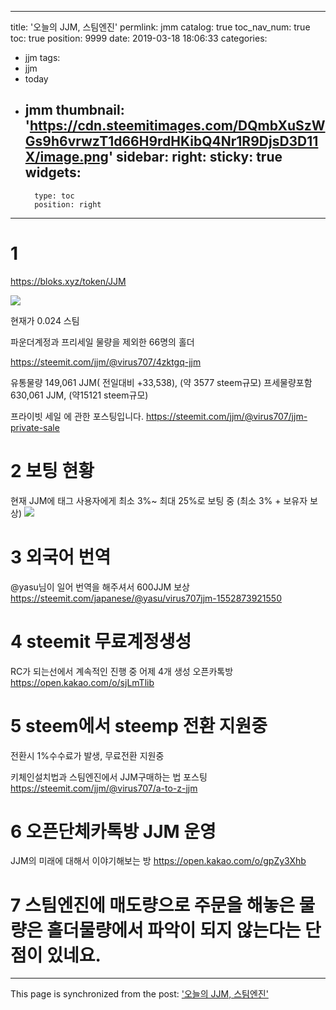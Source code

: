 
---
title: '오늘의 JJM, 스팀엔진'
permlink: jmm
catalog: true
toc_nav_num: true
toc: true
position: 9999
date: 2019-03-18 18:06:33
categories:
- jjm
tags:
- jjm
- today
- jmm
thumbnail: 'https://cdn.steemitimages.com/DQmbXuSzWGs9h6vrwzT1d66H9rdHKibQ4Nr1R9DjsD3D11X/image.png'
sidebar:
    right:
        sticky: true
widgets:
    -
        type: toc
        position: right
---


# 1  

https://bloks.xyz/token/JJM

![](https://cdn.steemitimages.com/DQmbXuSzWGs9h6vrwzT1d66H9rdHKibQ4Nr1R9DjsD3D11X/image.png)

현재가 0.024 스팀

파운더계정과 프리세일 물량을 제외한 66명의 홀더

https://steemit.com/jjm/@virus707/4zktgq-jjm

유통물량 149,061 JJM( 전일대비 +33,538), (약 3577 steem규모)
프세물량포함 630,061 JJM,  (약15121 steem규모)


프라이빗 세일 에 관한 포스팅입니다.
https://steemit.com/jjm/@virus707/jjm-private-sale


# 2 보팅 현황 

현재 JJM에 태그 사용자에게  최소 3%~ 최대 25%로 보팅 중
(최소 3% + 보유자 보상)
![](https://cdn.steemitimages.com/DQmcwG1aMiLUn7ep3DxWsvVfzuR2A6Dj4QmZFTWE2rRaURG/image.png)

# 3 외국어 번역

@yasu님이 일어 번역을 해주셔서 600JJM 보상
https://steemit.com/japanese/@yasu/virus707jjm-1552873921550

# 4 steemit 무료계정생성

RC가 되는선에서 계속적인 진행 중
어제 4개 생성
오픈카톡방
https://open.kakao.com/o/sjLmTlib

# 5 steem에서 steemp 전환 지원중

전환시 1%수수료가 발생, 무료전환 지원중

키체인설치법과 스팀엔진에서 JJM구매하는 법 포스팅
https://steemit.com/jjm/@virus707/a-to-z-jjm

# 6 오픈단체카톡방 JJM 운영

JJM의 미래에 대해서 이야기해보는 방
https://open.kakao.com/o/gpZy3Xhb




# 7 스팀엔진에 매도량으로 주문을 해놓은 물량은 홀더물량에서 파악이 되지 않는다는 단점이 있네요.

- - -

This page is synchronized from the post: ['오늘의 JJM, 스팀엔진'](https://steemit.com/@virus707/jmm)
